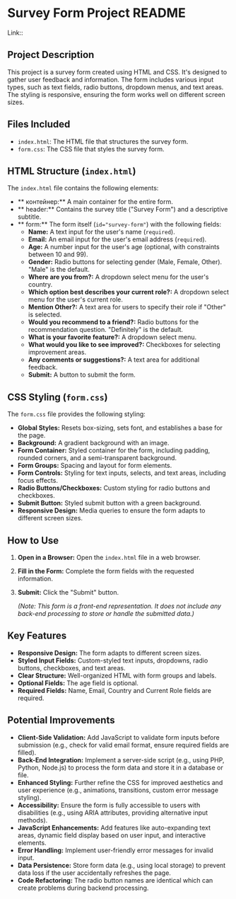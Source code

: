 # Survey Form Project README

Link:: 

## Project Description

This project is a survey form created using HTML and CSS.  It's designed to gather user feedback and information. The form includes various input types, such as text fields, radio buttons, dropdown menus, and text areas. The styling is responsive, ensuring the form works well on different screen sizes.

## Files Included

* `index.html`:  The HTML file that structures the survey form.
* `form.css`: The CSS file that styles the survey form.

## HTML Structure (`index.html`)

The `index.html` file contains the following elements:

* ** контейнер:** A main container for the entire form.
* ** header:** Contains the survey title ("Survey Form") and a descriptive subtitle.
* ** form:** The form itself (`id="survey-form"`) with the following fields:
    * **Name:** A text input for the user's name (`required`).
    * **Email:** An email input for the user's email address (`required`).
    * **Age:** A number input for the user's age (optional, with constraints between 10 and 99).
    * **Gender:** Radio buttons for selecting gender (Male, Female, Other).  "Male" is the default.
    * **Where are you from?:** A dropdown select menu for the user's country.
    * **Which option best describes your current role?:** A dropdown select menu for the user's current role.
    * **Mention Other?:** A text area for users to specify their role if "Other" is selected.
    * **Would you recommend to a friend?:** Radio buttons for the recommendation question. "Definitely" is the default.
    * **What is your favorite feature?:** A dropdown select menu.
    * **What would you like to see improved?:** Checkboxes for selecting improvement areas.
    * **Any comments or suggestions?:** A text area for additional feedback.
    * **Submit:** A button to submit the form.

## CSS Styling (`form.css`)

The `form.css` file provides the following styling:

* **Global Styles:** Resets box-sizing, sets font, and establishes a base for the page.
* **Background:** A gradient background with an image.
* **Form Container:** Styled container for the form, including padding, rounded corners, and a semi-transparent background.
* **Form Groups:** Spacing and layout for form elements.
* **Form Controls:** Styling for text inputs, selects, and text areas, including focus effects.
* **Radio Buttons/Checkboxes:** Custom styling for radio buttons and checkboxes.
* **Submit Button:** Styled submit button with a green background.
* **Responsive Design:** Media queries to ensure the form adapts to different screen sizes.

## How to Use

1.  **Open in a Browser:** Open the `index.html` file in a web browser.
2.  **Fill in the Form:** Complete the form fields with the requested information.
3.  **Submit:** Click the "Submit" button.

    *(Note: This form is a front-end representation.  It does not include any back-end processing to store or handle the submitted data.)*

## Key Features

* **Responsive Design:** The form adapts to different screen sizes.
* **Styled Input Fields:** Custom-styled text inputs, dropdowns, radio buttons, checkboxes, and text areas.
* **Clear Structure:** Well-organized HTML with form groups and labels.
* **Optional Fields:** The age field is optional.
* **Required Fields:** Name, Email, Country and Current Role fields are required.

## Potential Improvements

* **Client-Side Validation:** Add JavaScript to validate form inputs before submission (e.g., check for valid email format, ensure required fields are filled).
* **Back-End Integration:** Implement a server-side script (e.g., using PHP, Python, Node.js) to process the form data and store it in a database or file.
* **Enhanced Styling:** Further refine the CSS for improved aesthetics and user experience (e.g., animations, transitions, custom error message styling).
* **Accessibility:** Ensure the form is fully accessible to users with disabilities (e.g., using ARIA attributes, providing alternative input methods).
* **JavaScript Enhancements:** Add features like auto-expanding text areas, dynamic field display based on user input, and interactive elements.
* **Error Handling:** Implement user-friendly error messages for invalid input.
* **Data Persistence:** Store form data (e.g., using local storage) to prevent data loss if the user accidentally refreshes the page.
* **Code Refactoring:** The radio button names are identical which can create problems during backend processing.
